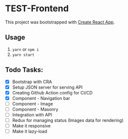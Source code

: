 # TEST-Frontend

This project was bootstrapped with [Create React App](https://github.com/facebook/create-react-app).

## Usage

1. `yarn` or `npm i`
2. `yarn start`

## Todo Tasks:

- [x] Bootstrap with CRA
- [x] Setup JSON server for serving API
- [x] Creating Github Action config for CI/CD
- [x] Component - Navigation bar
- [ ] Component - Image
- [ ] Component - Masonry
- [ ] Integration with API
- [ ] Redux for managing status (Images data for rendering)
- [ ] Make it responsive
- [ ] Make it lazy-load
